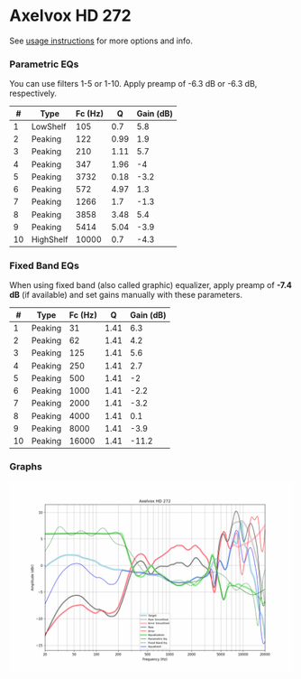 # Axelvox HD 272
See [usage instructions](https://github.com/jaakkopasanen/AutoEq#usage) for more options and info.

### Parametric EQs
You can use filters 1-5 or 1-10. Apply preamp of -6.3 dB or -6.3 dB, respectively.

|   # | Type      |   Fc (Hz) |    Q |   Gain (dB) |
|-----|-----------|-----------|------|-------------|
|   1 | LowShelf  |       105 | 0.7  |         5.8 |
|   2 | Peaking   |       122 | 0.99 |         1.9 |
|   3 | Peaking   |       210 | 1.11 |         5.7 |
|   4 | Peaking   |       347 | 1.96 |        -4   |
|   5 | Peaking   |      3732 | 0.18 |        -3.2 |
|   6 | Peaking   |       572 | 4.97 |         1.3 |
|   7 | Peaking   |      1266 | 1.7  |        -1.3 |
|   8 | Peaking   |      3858 | 3.48 |         5.4 |
|   9 | Peaking   |      5414 | 5.04 |        -3.9 |
|  10 | HighShelf |     10000 | 0.7  |        -4.3 |

### Fixed Band EQs
When using fixed band (also called graphic) equalizer, apply preamp of **-7.4 dB** (if available) and set gains manually with these parameters.

|   # | Type    |   Fc (Hz) |    Q |   Gain (dB) |
|-----|---------|-----------|------|-------------|
|   1 | Peaking |        31 | 1.41 |         6.3 |
|   2 | Peaking |        62 | 1.41 |         4.2 |
|   3 | Peaking |       125 | 1.41 |         5.6 |
|   4 | Peaking |       250 | 1.41 |         2.7 |
|   5 | Peaking |       500 | 1.41 |        -2   |
|   6 | Peaking |      1000 | 1.41 |        -2.2 |
|   7 | Peaking |      2000 | 1.41 |        -3.2 |
|   8 | Peaking |      4000 | 1.41 |         0.1 |
|   9 | Peaking |      8000 | 1.41 |        -3.9 |
|  10 | Peaking |     16000 | 1.41 |       -11.2 |

### Graphs
![](./Axelvox%20HD%20272.png)
